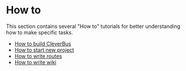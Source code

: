 # How to

This section contains several "How to" tutorials for better understanding how to make specific tasks.

-   [How to build CleverBus](-build-CleverBus)
-   [How to start new project](-start-new-project)
-   [How to write routes](-write-routes)
-   [How to write wiki](-write-wiki)
